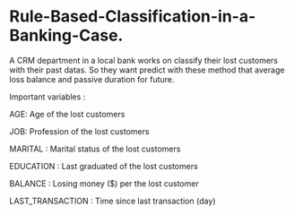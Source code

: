 # Rule-Based-Classification-in-a-Banking-Case.
A CRM department in a local bank works on classify their lost customers with their past datas. So they want predict with these method that average loss balance and passive duration for future.


Important variables :

AGE: Age of the lost customers

JOB: Profession of the lost customers

MARITAL : Marital status of the lost customers

EDUCATION : Last graduated of the lost customers

BALANCE : Losing money ($) per the lost customer

LAST_TRANSACTION : Time since last transaction (day)
